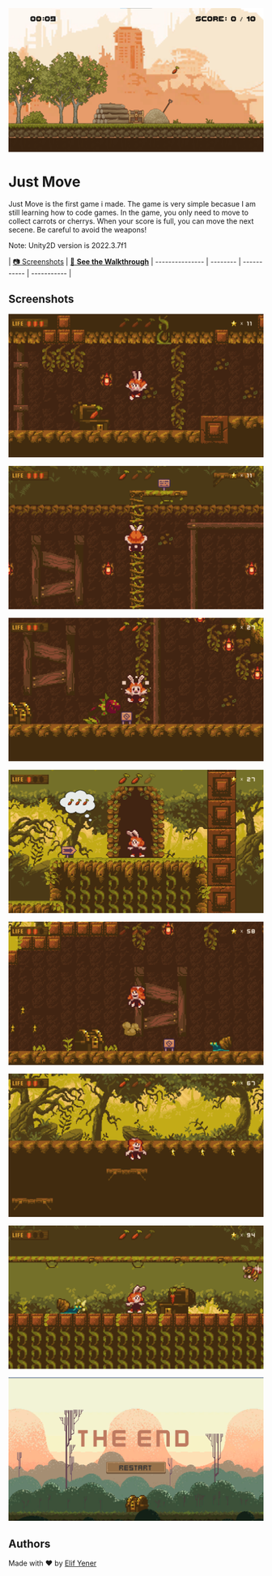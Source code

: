 <p align="center">
  <img src="https://github.com/Wclf/JustMove/blob/main/Images/BannerJustMove.png" />
</p>

# Just Move
Just Move is the first game i made. The game is very simple becasue I am still learning how to code games. In the game, you only need to move to collect carrots or cherrys. When your score is full, you can move the next secene. Be careful to avoid the weapons!

Note: Unity2D version is 2022.3.7f1

| [:camera: Screenshots](#screenshots) | [:movie_camera: **See the Walkthrough**](https://www.youtube.com)
| --------------- | -------- | ----------- | ----------- |

## Screenshots

<p align="center">
  <img src="https://github.com/elifyener/TheLostForest/blob/master/images/tlf-2.png" />
</p>

<p align="center">
  <img src="https://github.com/elifyener/TheLostForest/blob/master/images/tlf-3.png" />
</p>

<p align="center">
  <img src="https://github.com/elifyener/TheLostForest/blob/master/images/tlf-4.png" />
</p>

<p align="center">
  <img src="https://github.com/elifyener/TheLostForest/blob/master/images/tlf-5.png" />
</p>

<p align="center">
  <img src="https://github.com/elifyener/TheLostForest/blob/master/images/tlf-6.png" />
</p>

<p align="center">
  <img src="https://github.com/elifyener/TheLostForest/blob/master/images/tlf-7.png" />
</p>

<p align="center">
  <img src="https://github.com/elifyener/TheLostForest/blob/master/images/tlf-8.png" />
</p>

<p align="center">
  <img src="https://github.com/elifyener/TheLostForest/blob/master/images/tlf-9.png" />
</p>

## Authors
Made with :heart: by [Elif Yener](https://github.com/elifyener)
